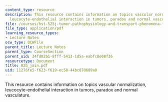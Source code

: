 ```yaml
---
content_type: resource
description: This resource contains information on topics vascular normalization,
  leucocyte-endothelial interaction in tumors, paradox and normal vasculature.
file: /courses/hst-525j-tumor-pathophysiology-and-transport-phenomena-fall-2005/11276fe5f623f619ec5844bc870689a0_02b_jain.pdf
file_type: application/pdf
learning_resource_types:
- Lecture Notes
ocw_type: OCWFile
parent_title: Lecture Notes
parent_type: CourseSection
parent_uid: 34fd02b1-8fff-5413-1d5a-eabfc8e08f36
resourcetype: Document
title: 02b_jain.pdf
uid: 11276fe5-f623-f619-ec58-44bc870689a0
---
```

This resource contains information on topics vascular normalization, leucocyte-endothelial interaction in tumors, paradox and normal vasculature.